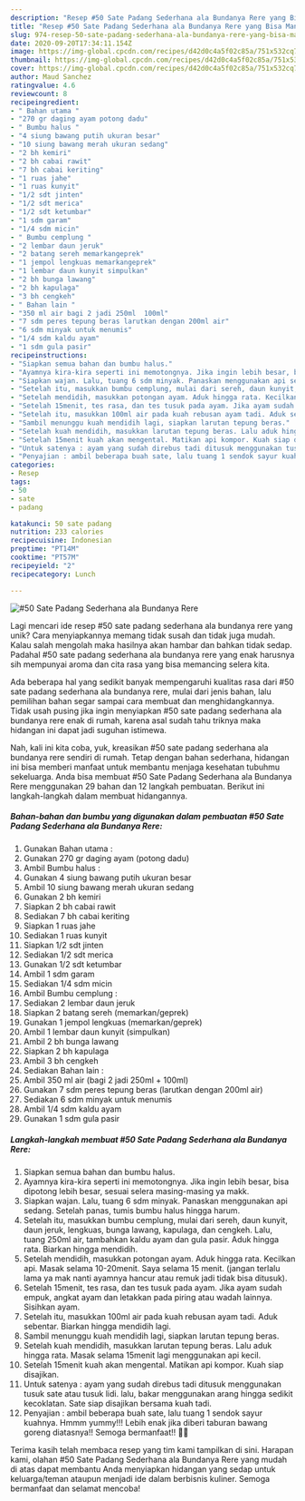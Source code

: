 ```yaml
---
description: "Resep #50 Sate Padang Sederhana ala Bundanya Rere yang Bisa Manjain Lidah"
title: "Resep #50 Sate Padang Sederhana ala Bundanya Rere yang Bisa Manjain Lidah"
slug: 974-resep-50-sate-padang-sederhana-ala-bundanya-rere-yang-bisa-manjain-lidah
date: 2020-09-20T17:34:11.154Z
image: https://img-global.cpcdn.com/recipes/d42d0c4a5f02c85a/751x532cq70/50-sate-padang-sederhana-ala-bundanya-rere-foto-resep-utama.jpg
thumbnail: https://img-global.cpcdn.com/recipes/d42d0c4a5f02c85a/751x532cq70/50-sate-padang-sederhana-ala-bundanya-rere-foto-resep-utama.jpg
cover: https://img-global.cpcdn.com/recipes/d42d0c4a5f02c85a/751x532cq70/50-sate-padang-sederhana-ala-bundanya-rere-foto-resep-utama.jpg
author: Maud Sanchez
ratingvalue: 4.6
reviewcount: 8
recipeingredient:
- " Bahan utama "
- "270 gr daging ayam potong dadu"
- " Bumbu halus "
- "4 siung bawang putih ukuran besar"
- "10 siung bawang merah ukuran sedang"
- "2 bh kemiri"
- "2 bh cabai rawit"
- "7 bh cabai keriting"
- "1 ruas jahe"
- "1 ruas kunyit"
- "1/2 sdt jinten"
- "1/2 sdt merica"
- "1/2 sdt ketumbar"
- "1 sdm garam"
- "1/4 sdm micin"
- " Bumbu cemplung "
- "2 lembar daun jeruk"
- "2 batang sereh memarkangeprek"
- "1 jempol lengkuas memarkangeprek"
- "1 lembar daun kunyit simpulkan"
- "2 bh bunga lawang"
- "2 bh kapulaga"
- "3 bh cengkeh"
- " Bahan lain "
- "350 ml air bagi 2 jadi 250ml  100ml"
- "7 sdm peres tepung beras larutkan dengan 200ml air"
- "6 sdm minyak untuk menumis"
- "1/4 sdm kaldu ayam"
- "1 sdm gula pasir"
recipeinstructions:
- "Siapkan semua bahan dan bumbu halus."
- "Ayamnya kira-kira seperti ini memotongnya. Jika ingin lebih besar, bisa dipotong lebih besar, sesuai selera masing-masing ya makk."
- "Siapkan wajan. Lalu, tuang 6 sdm minyak. Panaskan menggunakan api sedang. Setelah panas, tumis bumbu halus hingga harum."
- "Setelah itu, masukkan bumbu cemplung, mulai dari sereh, daun kunyit, daun jeruk, lengkuas, bunga lawang, kapulaga, dan cengkeh. Lalu, tuang 250ml air, tambahkan kaldu ayam dan gula pasir. Aduk hingga rata. Biarkan hingga mendidih."
- "Setelah mendidih, masukkan potongan ayam. Aduk hingga rata. Kecilkan api. Masak selama 10-20menit. Saya selama 15 menit. (jangan terlalu lama ya mak nanti ayamnya hancur atau remuk jadi tidak bisa ditusuk)."
- "Setelah 15menit, tes rasa, dan tes tusuk pada ayam. Jika ayam sudah empuk, angkat ayam dan letakkan pada piring atau wadah lainnya. Sisihkan ayam."
- "Setelah itu, masukkan 100ml air pada kuah rebusan ayam tadi. Aduk sebentar. Biarkan hingga mendidih lagi."
- "Sambil menunggu kuah mendidih lagi, siapkan larutan tepung beras."
- "Setelah kuah mendidih, masukkan larutan tepung beras. Lalu aduk hingga rata. Masak selama 15menit lagi menggunakan api kecil."
- "Setelah 15menit kuah akan mengental. Matikan api kompor. Kuah siap disajikan."
- "Untuk satenya : ayam yang sudah direbus tadi ditusuk menggunakan tusuk sate atau tusuk lidi. lalu, bakar menggunakan arang hingga sedikit kecoklatan. Sate siap disajikan bersama kuah tadi."
- "Penyajian : ambil beberapa buah sate, lalu tuang 1 sendok sayur kuahnya. Hmmm yummy!!! Lebih enak jika diberi taburan bawang goreng diatasnya!! Semoga bermanfaat!! 🤗🤗"
categories:
- Resep
tags:
- 50
- sate
- padang

katakunci: 50 sate padang 
nutrition: 233 calories
recipecuisine: Indonesian
preptime: "PT14M"
cooktime: "PT57M"
recipeyield: "2"
recipecategory: Lunch

---
```



![#50 Sate Padang Sederhana ala Bundanya Rere](https://img-global.cpcdn.com/recipes/d42d0c4a5f02c85a/751x532cq70/50-sate-padang-sederhana-ala-bundanya-rere-foto-resep-utama.jpg)

Lagi mencari ide resep #50 sate padang sederhana ala bundanya rere yang unik? Cara menyiapkannya memang tidak susah dan tidak juga mudah. Kalau salah mengolah maka hasilnya akan hambar dan bahkan tidak sedap. Padahal #50 sate padang sederhana ala bundanya rere yang enak harusnya sih mempunyai aroma dan cita rasa yang bisa memancing selera kita.



Ada beberapa hal yang sedikit banyak mempengaruhi kualitas rasa dari #50 sate padang sederhana ala bundanya rere, mulai dari jenis bahan, lalu pemilihan bahan segar sampai cara membuat dan menghidangkannya. Tidak usah pusing jika ingin menyiapkan #50 sate padang sederhana ala bundanya rere enak di rumah, karena asal sudah tahu triknya maka hidangan ini dapat jadi suguhan istimewa.


Nah, kali ini kita coba, yuk, kreasikan #50 sate padang sederhana ala bundanya rere sendiri di rumah. Tetap dengan bahan sederhana, hidangan ini bisa memberi manfaat untuk membantu menjaga kesehatan tubuhmu sekeluarga. Anda bisa membuat #50 Sate Padang Sederhana ala Bundanya Rere menggunakan 29 bahan dan 12 langkah pembuatan. Berikut ini langkah-langkah dalam membuat hidangannya.

<!--inarticleads1-->

##### Bahan-bahan dan bumbu yang digunakan dalam pembuatan #50 Sate Padang Sederhana ala Bundanya Rere:

1. Gunakan  Bahan utama :
1. Gunakan 270 gr daging ayam (potong dadu)
1. Ambil  Bumbu halus :
1. Gunakan 4 siung bawang putih ukuran besar
1. Ambil 10 siung bawang merah ukuran sedang
1. Gunakan 2 bh kemiri
1. Siapkan 2 bh cabai rawit
1. Sediakan 7 bh cabai keriting
1. Siapkan 1 ruas jahe
1. Sediakan 1 ruas kunyit
1. Siapkan 1/2 sdt jinten
1. Sediakan 1/2 sdt merica
1. Gunakan 1/2 sdt ketumbar
1. Ambil 1 sdm garam
1. Sediakan 1/4 sdm micin
1. Ambil  Bumbu cemplung :
1. Sediakan 2 lembar daun jeruk
1. Siapkan 2 batang sereh (memarkan/geprek)
1. Gunakan 1 jempol lengkuas (memarkan/geprek)
1. Ambil 1 lembar daun kunyit (simpulkan)
1. Ambil 2 bh bunga lawang
1. Siapkan 2 bh kapulaga
1. Ambil 3 bh cengkeh
1. Sediakan  Bahan lain :
1. Ambil 350 ml air (bagi 2 jadi 250ml + 100ml)
1. Gunakan 7 sdm peres tepung beras (larutkan dengan 200ml air)
1. Sediakan 6 sdm minyak untuk menumis
1. Ambil 1/4 sdm kaldu ayam
1. Gunakan 1 sdm gula pasir




<!--inarticleads2-->

##### Langkah-langkah membuat #50 Sate Padang Sederhana ala Bundanya Rere:

1. Siapkan semua bahan dan bumbu halus.
1. Ayamnya kira-kira seperti ini memotongnya. Jika ingin lebih besar, bisa dipotong lebih besar, sesuai selera masing-masing ya makk.
1. Siapkan wajan. Lalu, tuang 6 sdm minyak. Panaskan menggunakan api sedang. Setelah panas, tumis bumbu halus hingga harum.
1. Setelah itu, masukkan bumbu cemplung, mulai dari sereh, daun kunyit, daun jeruk, lengkuas, bunga lawang, kapulaga, dan cengkeh. Lalu, tuang 250ml air, tambahkan kaldu ayam dan gula pasir. Aduk hingga rata. Biarkan hingga mendidih.
1. Setelah mendidih, masukkan potongan ayam. Aduk hingga rata. Kecilkan api. Masak selama 10-20menit. Saya selama 15 menit. (jangan terlalu lama ya mak nanti ayamnya hancur atau remuk jadi tidak bisa ditusuk).
1. Setelah 15menit, tes rasa, dan tes tusuk pada ayam. Jika ayam sudah empuk, angkat ayam dan letakkan pada piring atau wadah lainnya. Sisihkan ayam.
1. Setelah itu, masukkan 100ml air pada kuah rebusan ayam tadi. Aduk sebentar. Biarkan hingga mendidih lagi.
1. Sambil menunggu kuah mendidih lagi, siapkan larutan tepung beras.
1. Setelah kuah mendidih, masukkan larutan tepung beras. Lalu aduk hingga rata. Masak selama 15menit lagi menggunakan api kecil.
1. Setelah 15menit kuah akan mengental. Matikan api kompor. Kuah siap disajikan.
1. Untuk satenya : ayam yang sudah direbus tadi ditusuk menggunakan tusuk sate atau tusuk lidi. lalu, bakar menggunakan arang hingga sedikit kecoklatan. Sate siap disajikan bersama kuah tadi.
1. Penyajian : ambil beberapa buah sate, lalu tuang 1 sendok sayur kuahnya. Hmmm yummy!!! Lebih enak jika diberi taburan bawang goreng diatasnya!! Semoga bermanfaat!! 🤗🤗




Terima kasih telah membaca resep yang tim kami tampilkan di sini. Harapan kami, olahan #50 Sate Padang Sederhana ala Bundanya Rere yang mudah di atas dapat membantu Anda menyiapkan hidangan yang sedap untuk keluarga/teman ataupun menjadi ide dalam berbisnis kuliner. Semoga bermanfaat dan selamat mencoba!
